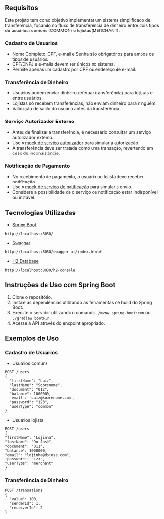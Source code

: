 ## Requisitos
Este projeto tem como objetivo implementar um sistema simplificado de transferencia, focando no fluxo de transferência de dinheiro entre dois tipos de usuários: comuns (COMMON) e lojistas(MERCHANT).

### Cadastro de Usuários
- Nome Completo, CPF, e-mail e Senha são obrigatórios para ambos os tipos de usuários.
- CPF/CNPJ e e-mails devem ser únicos no sistema.
- Permite apenas um cadastro por CPF ou endereço de e-mail.

### Transferência de Dinheiro
- Usuários podem enviar dinheiro (efetuar transferência) para lojistas e entre usuários.
- Lojistas só recebem transferências, não enviam dinheiro para ninguém.
- Validação de saldo do usuário antes da transferência.

### Serviço Autorizador Externo
- Antes de finalizar a transferência, é necessário consultar um serviço autorizador externo.
- Use o [mock de serviço autorizador](https://run.mocky.io/v3/5794d450-d2e2-4412-8131-73d0293ac1cc) para simular a autorização.
- A transferência deve ser tratada como uma transação, revertendo em caso de inconsistência.

### Notificação de Pagamento
- No recebimento de pagamento, o usuário ou lojista deve receber notificação.
- Use o [mock de serviço de notificação](https://run.mocky.io/v3/54dc2cf1-3add-45b5-b5a9-6bf7e7f1f4a6) para simular o envio.
- Considere a possibilidade de o serviço de notificação estar indisponível ou instável.


## Tecnologias Utilizadas

- [Spring Boot](https://spring.io/projects/spring-boot)
```http request
http://localhost:8080/
```
- [Swagger](https://swagger.io/)
```http request
http://localhost:8080/swagger-ui/index.html#
```
- [H2 Database](https://www.h2database.com/html/main.html)
```http request
http://localhost:8080/h2-console
```

## Instruções de Uso com Spring Boot

1. Clone o repositório.
2. Instale as dependências utilizando as ferramentas de build do Spring Boot.
3. Execute o servidor utilizando o comando `./mvnw spring-boot:run` ou `./gradlew bootRun`.
4. Acesse a API através do endpoint apropriado.

## Exemplos de Uso

### Cadastro de Usuários

- Usuários comuns
```http
POST /users
{
  "firstName": "Luiz",
  "lastName": "Sobrenome",
  "document": "012",
  "balance": 1000000,
  "email": "Luiz@Sobrenome.com",
  "password": "123",
  "userType": "common"
}
```
- Usuários lojista

```http
POST /users
{
"firstName": "Lojinha",
"lastName": "Do José",
"document": "011",
"balance": 1000000,
"email": "lojinha@dojose.com",
"password": "123",
"userType": "merchant"
}
```

### Transferência de Dinheiro

```http
POST /transations
{
  "value": 100,
  "senderId": 1,
  "receiverId": 2
}
```